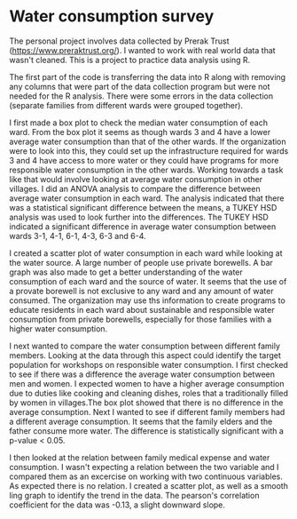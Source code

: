 # Water consumption survey
The personal project involves data collected by Prerak Trust (https://www.preraktrust.org/). I wanted to work with real world data that wasn't cleaned. This is a project to practice data analysis using R.

The first part of the code is transferring the data into R along with removing any columns that were part of the data collection program but were not needed for the R analysis. There were some errors in the data collection (separate families from different wards were grouped together). 

I first made a box plot to check the median water consumption of each ward. From the box plot it seems as though wards 3 and 4 have a lower average water consumption than that of the other wards. If the organization were to look into this, they could set up the infrastructure required for wards 3 and 4 have access to more water or they could have programs for more responsible water consumption in the other wards. Working towards a task like that would involve looking at average water consumption in other villages. I did an ANOVA analysis to compare the difference between average water consumption in each ward. The analysis indicated that there was a statistical significant difference between the means, a TUKEY HSD analysis was used to look further into the differences. The TUKEY HSD indicated a significant difference in average water consumption between wards 3-1, 4-1, 6-1, 4-3, 6-3 and 6-4. 

I created a scatter plot of water consumption in each ward while looking at the water source. A large number of people use private borewells. A bar graph was also made to get a better understanding of the water consumption of each ward and the source of water. It seems that the use of a provate borewell is not exclusive to any ward and any amount of water consumed. The organization may use ths information to create programs to educate residents in each ward about sustainable and responsible water consumption from private borewells, especially for those families with a higher water consumption.

I next wanted to compare the water consumption between different family members. Looking at the data through this aspect could identify the target population for workshops on responsible water consumption. I first checked to see if there was a difference the average water consumption between men and women. I expected women to have a higher average consumption due to duties like cooking and cleaning dishes, roles that a traditionally filled by women in villages.The box plot showed that there is no difference in the average consumption. Next I wanted to see if different family members had a different average consumption. It seems that the family elders and the father consume more water. The difference is statistically significant with a p-value < 0.05. 

I then looked at the relation between family medical expense and water consumption. I wasn't expecting a relation between the two variable and I compared them as an excercise on working with two continuous variables. As expected there is no relation. I created a scatter plot, as well as a smooth ling graph to identify the trend in the data. The pearson's correlation coefficient for the data was -0.13, a slight downward slope. 
